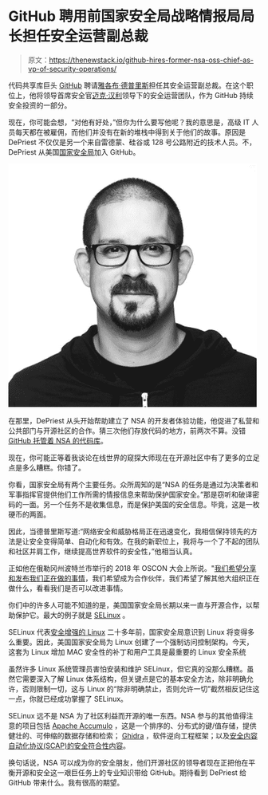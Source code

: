 # GitHub 聘用前国家安全局战略情报局局长担任安全运营副总裁

> 原文：<https://thenewstack.io/github-hires-former-nsa-oss-chief-as-vp-of-security-operations/>

代码共享库巨头 [GitHub](https://github.com/) 聘请[雅各布·德普里斯](https://www.linkedin.com/in/jacobdepriest/)担任其安全运营副总裁。在这个职位上，他将领导首席安全官[迈克·汉利](https://www.linkedin.com/in/michael-hanley-b6508913/)领导下的安全运营团队，作为 GitHub 持续安全投资的一部分。

现在，你可能会想，“对他有好处，”但你为什么要写他呢？我的意思是，高级 IT 人员每天都在被雇佣，而他们并没有在新的堆栈中得到关于他们的故事。原因是 DePriest 不仅仅是另一个来自雷德蒙、硅谷或 128 号公路附近的技术人员。不，DePriest 从美国[国家安全局](https://www.nsa.gov/)加入 GitHub。

![](img/b051c9c72382fb2f22e83393b538d0d7.png)

在那里，DePriest 从头开始帮助建立了 NSA 的开发者体验功能，他促进了私营和公共部门与开源社区的合作。猜三次他们存放代码的地方，前两次不算。没错 [GitHub 托管着 NSA 的代码库](https://github.com/nationalsecurityagency)。

现在，你可能正等着我谈论在线世界的窥探大师现在在开源社区中有了更多的立足点是多么糟糕。你错了。

你看，国家安全局有两个主要任务。众所周知的是“NSA 的任务是通过为决策者和军事指挥官提供他们工作所需的情报信息来帮助保护国家安全。”那是窃听和破译密码的一面。另一个任务不是收集信息，而是保护美国的安全信息。毕竟，这是一枚硬币的两面。

因此，当德普里斯写道:“网络安全和威胁格局正在迅速变化，我相信保持领先的方法是让安全变得简单、自动化和有效。在我的新职位上，我将与一个了不起的团队和社区并肩工作，继续提高世界软件的安全性，”他相当认真。

正如他在俄勒冈州波特兰市举行的 2018 年 OSCON 大会上所说。"[我们希望分享和发布我们正在做的事情](https://www.oreilly.com/library/view/oscon-2018/9781492026075/video321479.html)，我们希望成为合作伙伴，我们希望了解其他大组织正在做什么，看看我们是否可以改进事情。

你们中的许多人可能不知道的是，美国国家安全局长期以来一直与开源合作，以帮助保护它。最大的例子就是 [SELinux](https://selinuxproject.org/page/Main_Page) 。

SELinux 代表[安全增强的 Linux](https://access.redhat.com/documentation/en-us/red_hat_enterprise_linux/5/html/deployment_guide/ch-selinux) 二十多年前，国家安全局意识到 Linux 将变得多么重要。因此，美国国家安全局为 Linux 创建了一个强制访问控制架构。今天，这套为 Linux 增加 MAC 安全性的补丁和用户工具是最重要的 Linux 安全系统

虽然许多 Linux 系统管理员害怕安装和维护 SELinux，但它真的没那么糟糕。虽然它需要深入了解 Linux 体系结构，但关键点是它的基本安全方法，除非明确允许，否则限制一切，这与 Linux 的“除非明确禁止，否则允许一切”截然相反记住这一点，你就已经成功掌握了 SELinux。

SELinux 远不是 NSA 为了社区利益而开源的唯一东西。NSA 参与的其他值得注意的项目包括 [Apache Accumulo](https://accumulo.apache.org/) ，这是一个排序的、分布式的键/值存储，提供健壮的、可伸缩的数据存储和检索； [Ghidra](https://github.com/NationalSecurityAgency/ghidra) ，软件逆向工程框架；以及[安全内容自动化协议(SCAP)的安全符合性内容](https://github.com/ComplianceAsCode/content)。

换句话说，NSA 可以成为你的安全朋友，他们开源社区的领导者现在正把他在平衡开源和安全这一艰巨任务上的专业知识带给 GitHub。期待看到 DePriest 给 GitHub 带来什么。我有很高的期望。

<svg xmlns:xlink="http://www.w3.org/1999/xlink" viewBox="0 0 68 31" version="1.1"><title>Group</title> <desc>Created with Sketch.</desc></svg>